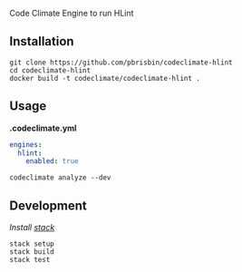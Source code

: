 Code Climate Engine to run HLint

## Installation

```
git clone https://github.com/pbrisbin/codeclimate-hlint
cd codeclimate-hlint
docker build -t codeclimate/codeclimate-hlint .
```

## Usage

**.codeclimate.yml**

```yml
engines:
  hlint:
    enabled: true
```

```
codeclimate analyze --dev
```

## Development

*Install [stack][]*

[stack]: https://github.com/commercialhaskell/stack

```
stack setup
stack build
stack test
```
